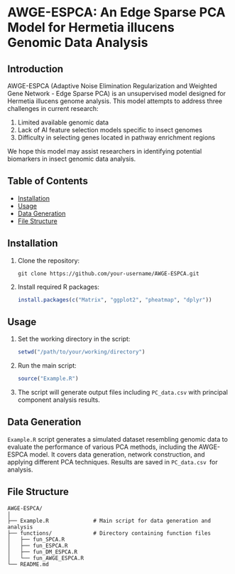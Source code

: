 # AWGE-ESPCA: An Edge Sparse PCA Model for Hermetia illucens Genomic Data Analysis



## Introduction

AWGE-ESPCA (Adaptive Noise Elimination Regularization and Weighted Gene Network - Edge Sparse PCA) is an unsupervised model designed for Hermetia illucens genome analysis. This model attempts to address three challenges in current research:

1. Limited available genomic data
2. Lack of AI feature selection models specific to insect genomes
3. Difficulty in selecting genes located in pathway enrichment regions

We hope this model may assist researchers in identifying potential biomarkers in insect genomic data analysis.



## Table of Contents

- [Installation](#installation)
- [Usage](#usage)
- [Data Generation](#data-generation)
- [File Structure](#file-structure)

## Installation

1. Clone the repository:

   ```
   git clone https://github.com/your-username/AWGE-ESPCA.git
   ```

2. Install required R packages:

   ```R
   install.packages(c("Matrix", "ggplot2", "pheatmap", "dplyr"))
   ```

## Usage

1. Set the working directory in the script:

   ```R
   setwd("/path/to/your/working/directory")
   ```

2. Run the main script:

   ```R
   source("Example.R")
   ```

3. The script will generate output files including `PC_data.csv` with principal component analysis results.

## Data Generation

 `Example.R` script generates a simulated dataset resembling genomic data to evaluate the performance of various PCA methods, including the AWGE-ESPCA model. It covers data generation, network construction, and applying different PCA techniques. Results are saved in `PC_data.csv `for analysis.







## File Structure

```
AWGE-ESPCA/
│
├── Example.R              # Main script for data generation and analysis
├── functions/             # Directory containing function files
│   ├── fun_SPCA.R
│   ├── fun_ESPCA.R
│   ├── fun_DM_ESPCA.R
│   └── fun_AWGE_ESPCA.R
└── README.md
```

